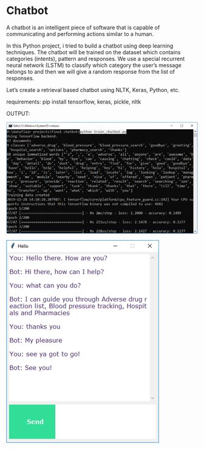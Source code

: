 # Chatbot

A chatbot is an intelligent piece of software that is capable of communicating and performing actions similar to a human.

In this Python project, i tried to build a chatbot using deep learning techniques. The chatbot will be trained on the dataset which contains categories (intents), pattern and responses. We use a special recurrent neural network (LSTM) to classify which category the user’s message belongs to and then we will give a random response from the list of responses.

Let’s create a retrieval based chatbot using NLTK, Keras, Python, etc.

requirements: pip install tensorflow, keras, pickle, nltk

OUTPUT:

![](chatbot-result.png)

![](chat-between-user-bot.png)
